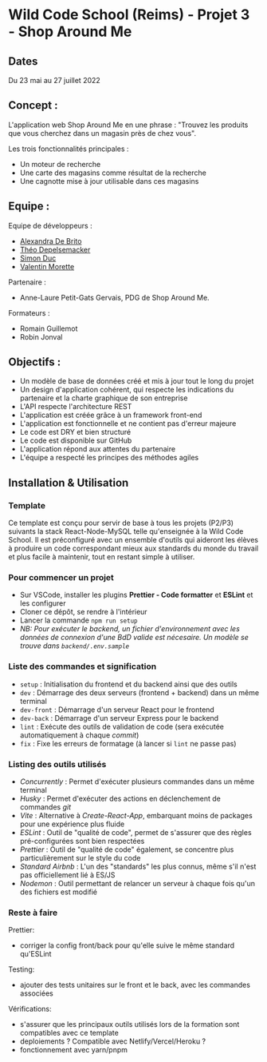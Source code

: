 # Wild Code School (Reims) - Projet 3 - Shop Around Me

## Dates

Du 23 mai au 27 juillet 2022

## Concept :

L'application web Shop Around Me en une phrase : "Trouvez les produits que vous cherchez dans un magasin près de chez vous".

Les trois fonctionnalités principales :
- Un moteur de recherche
- Une carte des magasins comme résultat de la recherche
- Une cagnotte mise à jour utilisable dans ces magasins

## Equipe :

Equipe de développeurs :
- [Alexandra De Brito](https://github.com/Alexandra-Rdrgs "Alexandra De Brito")
- [Théo Depelsemacker](https://github.com/theoDep "Théo Depelsemacker")
- [Simon Duc](https://github.com/Simon-Duc "Simon Duc")
- [Valentin Morette](https://github.com/Valentin-Morette "Valentin Morette")

Partenaire :
- Anne-Laure Petit-Gats Gervais, PDG de Shop Around Me.

Formateurs :
- Romain Guillemot
- Robin Jonval

## Objectifs :

- Un modèle de base de données créé et mis à jour tout le long du projet
- Un design d'application cohérent, qui respecte les indications du partenaire et la charte graphique de son entreprise
- L'API respecte l'architecture REST
- L'application est créée grâce à un framework front-end
- L'application est fonctionnelle et ne contient pas d'erreur majeure
- Le code est DRY et bien structuré
- Le code est disponible sur GitHub
- L'application répond aux attentes du partenaire
- L'équipe a respecté les principes des méthodes agiles

## Installation & Utilisation

### Template

Ce template est conçu pour servir de base à tous les projets (P2/P3) suivants la stack React-Node-MySQL telle qu'enseignée à la Wild Code School. Il est préconfiguré avec un ensemble d'outils qui aideront les élèves à produire un code correspondant mieux aux standards du monde du travail et plus facile à maintenir, tout en restant simple à utiliser.

### Pour commencer un projet

- Sur VSCode, installer les plugins **Prettier - Code formatter** et **ESLint** et les configurer
- Cloner ce dépôt, se rendre à l'intérieur
- Lancer la commande `npm run setup`
- _NB: Pour exécuter le backend, un fichier d'environnement avec les données de connexion d'une BdD valide est nécesaire. Un modèle se trouve dans `backend/.env.sample`_

### Liste des commandes et signification

- `setup` : Initialisation du frontend et du backend ainsi que des outils
- `dev` : Démarrage des deux serveurs (frontend + backend) dans un même terminal
- `dev-front` : Démarrage d'un serveur React pour le frontend
- `dev-back` : Démarrage d'un serveur Express pour le backend
- `lint` : Exécute des outils de validation de code (sera exécutée automatiquement à chaque _commit_)
- `fix` : Fixe les erreurs de formatage (à lancer si `lint` ne passe pas)

### Listing des outils utilisés

- _Concurrently_ : Permet d'exécuter plusieurs commandes dans un même terminal
- _Husky_ : Permet d'exécuter des actions en déclenchement de commandes _git_
- _Vite_ : Alternative à _Create-React-App_, embarquant moins de packages pour une expérience plus fluide
- _ESLint_ : Outil de "qualité de code", permet de s'assurer que des règles pré-configurées sont bien respectées
- _Prettier_ : Outil de "qualité de code" également, se concentre plus particulièrement sur le style du code
- _Standard Airbnb_ : L'un des "standards" les plus connus, même s'il n'est pas officiellement lié à ES/JS
- _Nodemon_ : Outil permettant de relancer un serveur à chaque fois qu'un des fichiers est modifié

### Reste à faire

Prettier:

- corriger la config front/back pour qu'elle suive le même standard qu'ESLint

Testing:

- ajouter des tests unitaires sur le front et le back, avec les commandes associées

Vérifications:

- s'assurer que les principaux outils utilisés lors de la formation sont compatibles avec ce template
- deploiements ? Compatible avec Netlify/Vercel/Heroku ?
- fonctionnement avec yarn/pnpm
